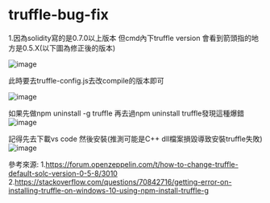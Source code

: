 # truffle-bug-fix

1.因為solidity寫的是0.7.0以上版本
但cmd內下truffle version
會看到箭頭指的地方是0.5.X(以下圖為修正後的版本)

![image](https://user-images.githubusercontent.com/17786940/170810698-a4474bd6-321e-4fdb-b396-d485df5da1c5.png)

此時要去truffle-config.js去改compile的版本即可

![image](https://user-images.githubusercontent.com/17786940/170810731-a1f3635d-5b3c-45d2-be71-73f6a8ebaaf4.png)

如果先做npm uninstall -g truffle 
再去過npm uninstall truffle發現這種爆錯
![image](https://user-images.githubusercontent.com/17786940/170810785-c039f385-a04c-4216-ab22-4ceab58eb32b.png)

記得先去下載vs code
然後安裝(推測可能是C++ dll檔案損毀導致安裝truffle失敗)
![image](https://user-images.githubusercontent.com/17786940/170810811-11b22abf-50db-44bc-a7d9-477d9724cd46.png)


參考來源:
1.https://forum.openzeppelin.com/t/how-to-change-truffle-default-solc-version-0-5-8/3010
2.https://stackoverflow.com/questions/70842716/getting-error-on-installing-truffle-on-windows-10-using-npm-install-truffle-g
